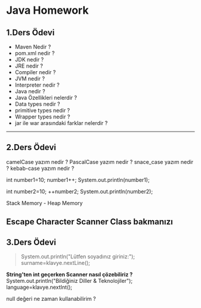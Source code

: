 # Java Homework

## 1.Ders Ödevi
- Maven Nedir ?
- pom.xml nedir ?
- JDK  nedir ?
- JRE  nedir ?
- Compiler  nedir ?
- JVM  nedir ?
- Interpreter nedir ?
- Java nedir ?
- Java Özellikleri nelerdir ?
- Data types  nedir ?
- primitive types  nedir ?
- Wrapper types nedir ?
- jar ile war arasındaki farklar nelerdir ?
---

## 2.Ders Ödevi
camelCase yazım nedir ?
PascalCase yazım nedir ?
snace_case yazım nedir ?
kebab-case yazım nedir ?

int number1=10;
number1++;
System.out.println(number1);

int number2=10;
++number2;
System.out.println(number2);

Stack Memory - Heap Memory

Escape Character
Scanner Class bakmanızı
---


## 3.Ders Ödevi
> System.out.println("Lütfen soyadınız giriniz:");
> surname=klavye.nextLine();

**String'ten int geçerken Scanner nasıl çözebiliriz ?**
System.out.println("Bildiğiniz Diller & Teknolojiler");
language=klavye.nextInt();

null değeri ne zaman kullanabilirim ?